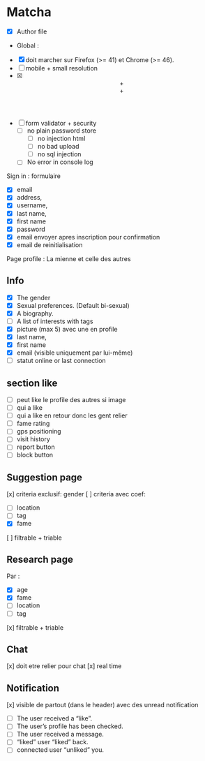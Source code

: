 # Matcha

- [x] Author file

- Global :
- [x] doit marcher sur Firefox (>= 41) et Chrome (>= 46).
- [ ] mobile + small resolution
- [x] <header> + <main> + <footer>
- [ ] form validator + security
  - [ ] no plain password store
    - [ ] no injection html
    - [ ] no bad upload
    - [ ] no sql injection
  - [ ] No error in console log

Sign in :
formulaire

- [x] email
- [x] address,
- [x] username,
- [x] last name,
- [x] first name
- [x] password
- [x] email envoyer apres inscription pour confirmation
- [x] email de reinitialisation

Page profile :
La mienne et celle des autres

## Info

- [x] The gender
- [x] Sexual preferences. (Default bi-sexual)
- [x] A biography.
- [ ] A list of interests with tags
- [x] picture (max 5) avec une en profile
- [x] last name,
- [x] first name
- [x] email (visible uniquement par lui-même)
- [ ] statut online or last connection

## section like

- [ ] peut like le profile des autres si image
- [ ] qui a like
- [ ] qui a like en retour donc les gent relier
- [ ] fame rating
- [ ] gps positioning
- [ ] visit history
- [ ] report button
- [ ] block button

## Suggestion page

[x]  criteria exclusif: gender
[ ] criteria avec coef:

- [ ] location
- [ ] tag
- [x] fame

[ ] filtrable + triable

## Research page

Par :

- [x] age
- [x] fame
- [ ] location
- [ ] tag

[x] filtrable + triable

## Chat

[x] doit etre relier pour chat
[x] real time

## Notification

[x] visible de partout (dans le header) avec des unread notification

- [ ] The user received a “like”.
- [ ] The user’s profile has been checked.
- [ ] The user received a message.
- [ ] “liked” user “liked” back.
- [ ] connected user “unliked” you.
